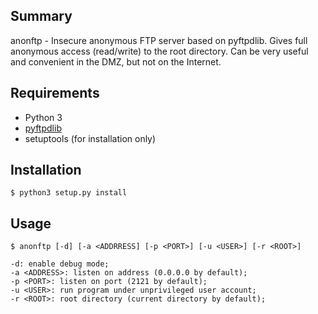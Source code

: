 Summary
-------

anonftp - Insecure anonymous FTP server based on pyftpdlib.
Gives full anonymous access (read/write) to the root directory.
Can be very useful and convenient in the DMZ, but not on the Internet.

Requirements
------------

- Python 3
- [pyftpdlib](https://github.com/giampaolo/pyftpdlib)
- setuptools (for installation only)

Installation
------------

```
$ python3 setup.py install
```

Usage
-----

```
$ anonftp [-d] [-a <ADDRRESS] [-p <PORT>] [-u <USER>] [-r <ROOT>]

-d: enable debug mode;
-a <ADDRESS>: listen on address (0.0.0.0 by default);
-p <PORT>: listen on port (2121 by default);
-u <USER>: run program under unprivileged user account;
-r <ROOT>: root directory (current directory by default);
```
